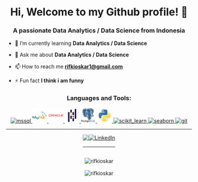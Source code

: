 <h1 align="center">Hi, Welcome to my Github profile! 👋</h1>
<h3 align="center">A passionate Data Analytics / Data Science from Indonesia</h3>

- 🌱 I’m currently learning **Data Analytics / Data Science**

- 💬 Ask me about **Data Analytics / Data Science**

- 📫 How to reach me **rifkioskar1@gmail.com**

- ⚡ Fun fact **I think i am funny**

<h3 align="center">Languages and Tools:</h3>
<p align="center"> 
  <a href="https://www.microsoft.com/en-us/sql-server" target="_blank" rel="noreferrer"> 
    <img src="https://www.svgrepo.com/show/303229/microsoft-sql-server-logo.svg" alt="mssql" width="40" height="40"/> 
  </a> 
  <a href="https://www.mysql.com/" target="_blank" rel="noreferrer"> 
    <img src="https://raw.githubusercontent.com/devicons/devicon/master/icons/mysql/mysql-original-wordmark.svg" alt="mysql" width="40" height="40"/> 
  </a> 
  <a href="https://www.oracle.com/" target="_blank" rel="noreferrer"> 
    <img src="https://raw.githubusercontent.com/devicons/devicon/master/icons/oracle/oracle-original.svg" alt="oracle" width="40" height="40"/> 
  </a> 
  <a href="https://pandas.pydata.org/" target="_blank" rel="noreferrer"> 
    <img src="https://raw.githubusercontent.com/devicons/devicon/2ae2a900d2f041da66e950e4d48052658d850630/icons/pandas/pandas-original.svg" alt="pandas" width="40" height="40"/> 
  </a> 
  <a href="https://www.postgresql.org" target="_blank" rel="noreferrer"> 
    <img src="https://raw.githubusercontent.com/devicons/devicon/master/icons/postgresql/postgresql-original-wordmark.svg" alt="postgresql" width="40" height="40"/> 
  </a> 
  <a href="https://www.python.org" target="_blank" rel="noreferrer"> 
    <img src="https://raw.githubusercontent.com/devicons/devicon/master/icons/python/python-original.svg" alt="python" width="40" height="40"/> 
  </a> 
  <a href="https://scikit-learn.org/" target="_blank" rel="noreferrer"> 
    <img src="https://upload.wikimedia.org/wikipedia/commons/0/05/Scikit_learn_logo_small.svg" alt="scikit_learn" width="40" height="40"/> 
  </a> 
  <a href="https://seaborn.pydata.org/" target="_blank" rel="noreferrer"> 
    <img src="https://seaborn.pydata.org/_images/logo-mark-lightbg.svg" alt="seaborn" width="40" height="40"/> 
  </a> 
  <a href="https://git-scm.com/" target="_blank" rel="noreferrer"> 
    <img src="https://www.vectorlogo.zone/logos/git-scm/git-scm-icon.svg" alt="git" width="40" height="40"/> 
  </a> 
</p>
<hr />
<div align="center">
  <div style="display: flex; width: 100%; justify-content: center; align-items: center;">
    <div style="display: flex; flex-direction: column; margin: 0 5px;">
      <div style="display: flex; justify-content: space-around;">
        <a href="https://twitter.com/rifkioskar" target="_blank">
          <img src="https://img.shields.io/badge/twitter-%231DA1F2?&style=for-the-badge&logo=twitter&logoColor=white" />
        </a>
        <a href="https://linkedin.com/in/rifkioskar" target="_blank">
          <img src="https://img.shields.io/badge/LinkedIn-%230077B5.svg?&style=for-the-badge&logo=linkedin&logoColor=white" alt="LinkedIn" />
        </a>
      </div>
      <hr />
  </div>
</div>

<p><img align="center" width="350" src="https://github-readme-stats.vercel.app/api/top-langs?username=rifkioskar&show_icons=true&locale=en&layout=compact" alt="rifkioskar" /></p>

<p><img align="center" width="350" src="https://github-readme-stats.vercel.app/api?username=rifkioskar&show_icons=true&locale=en" alt="rifkioskar" /></p>
